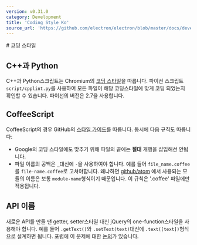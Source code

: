 ```yaml
---
version: v0.31.0
category: Development
title: 'Coding Style Ko'
source_url: 'https://github.com/electron/electron/blob/master/docs/development/coding-style-ko.md'
---
```


﻿# 코딩 스타일

## C++과 Python

C++과 Python스크립트는 Chromium의 [코딩 스타일](http://www.chromium.org/developers/coding-style)을 따릅니다.
파이선 스크립트 `script/cpplint.py`를 사용하여 모든 파일이 해당 코딩스타일에 맞게 코딩 되었는지 확인할 수 있습니다.
파이선의 버전은 2.7을 사용합니다.

## CoffeeScript

CoffeeScript의 경우 GitHub의 [스타일 가이드](https://github.com/styleguide/javascript)를 따릅니다. 동시에 다음 규칙도 따릅니다:

* Google의 코딩 스타일에도 맞추기 위해 파일의 끝에는 **절대** 개행을 삽입해선 안됩니다.
* 파일 이름의 공백은 `_`대신에 `-`을 사용하여야 합니다. 예를 들어 `file_name.coffee`를
`file-name.coffee`로 고쳐야합니다. 왜냐하면 [github/atom](https://github.com/github/atom) 에서 사용되는 모듈의 이름은
보통 `module-name`형식이기 때문입니다. 이 규칙은 '.coffee' 파일에만 적용됩니다.

## API 이름

새로운 API를 만들 땐 getter, setter스타일 대신 jQuery의 one-function스타일을 사용해야 합니다. 예를 들어
`.getText()`와 `.setText(text)`대신에 `.text([text])`형식으로 설계하면 됩니다.
포럼에 이 문제에 대한 [논의](https://github.com/electron/electron/issues/46)가 있습니다.
